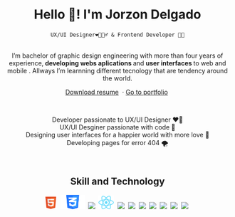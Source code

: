 <div align="center">
  <h1>Hello 👋! I'm Jorzon Delgado </h1>
  <code>UX/UI Designer❤️‍🔥🕵️‍♂️ & Frontend Developer 🧑‍💻</code>
  <br/>
  <br/>
  <p>
    I’m bachelor of graphic design engineering with more than four years of experience,<b> developing webs aplications </b> and <b> user interfaces </b> to web and mobile . Allways I’m learnning different tecnology that are tendency around the world.
  </p>
  <p align="center">
    <a href="https://jorzon.github.io/app-clon-nexflit/">Download resume</a>&nbsp;
    ·
    <a href="https://app-clon-netflix.netlify.app/">Go to portfolio</a>&nbsp;
  </p>
</div>
<br/>
<p align="center">
   Developer passionate to UX/UI Designer ❤️‍🔥<br/>
   UX/UI Desginer passionate with code 🐉 <br/>
   Designing user interfaces for a happier world with more love 🧡 <br/>
   Developing pages for error 404 🌪 <br/>
</p>
<br/>
<h2 align="center">Skill and Technology</h2>
<div align="center">
    <img src="./assets/icons/html.svg"  height="30px"/>&nbsp;
    <img src="./assets/icons/css.svg"  height="32px"/>&nbsp;
    <img src="./assets/icons/javascript.svg"  height="30px"/>&nbsp;
    <img src="./assets/icons/react.svg"  height="30px"/>&nbsp;
    <img src="./assets/icons/nodejs.svg"  height="30px"/>&nbsp;
    <img src="./assets/icons/mysql.svg"  height="30px"/>&nbsp;
    <img src="./assets/icons/postgresql.svg"  height="30px"/>&nbsp;
    <img src="./assets/icons/sequelize.svg"  height="30px"/>&nbsp;
    <img src="./assets/icons/linux.svg"  height="30px"/>&nbsp;
    <img src="./assets/icons/vscode.svg"  height="29px"/>&nbsp;
    <img src="./assets/icons/php.svg"  height="29px"/>&nbsp;
</div>
